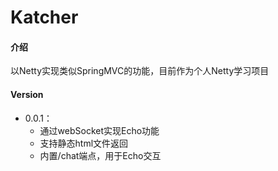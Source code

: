 # Katcher

#### 介绍
以Netty实现类似SpringMVC的功能，目前作为个人Netty学习项目

#### Version

- 0.0.1：
  - 通过webSocket实现Echo功能
  - 支持静态html文件返回
  - 内置/chat端点，用于Echo交互
